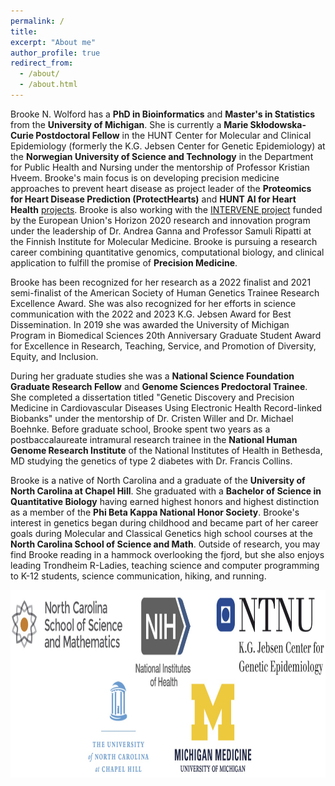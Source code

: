 ```yaml
---
permalink: /
title:
excerpt: "About me"
author_profile: true
redirect_from: 
  - /about/
  - /about.html
---
```

 
Brooke N. Wolford has a **PhD in Bioinformatics** and **Master's in Statistics** from the **University of Michigan**. She is currently a **Marie Skłodowska-Curie Postdoctoral Fellow** in the HUNT Center for Molecular and Clinical Epidemiology (formerly the K.G. Jebsen Center for Genetic Epidemiology) at the **Norwegian University of Science and Technology** in the Department for Public Health and Nursing under the mentorship of Professor Kristian Hveem. Brooke's main focus is on developing precision medicine approaches to prevent heart disease as project leader of the **Proteomics for Heart Disease Prediction (ProtectHearts)** and **HUNT AI for Heart Health** [projects](https://www.ntnu.edu/hunt/mce/protecthearts). Brooke is also working with the [INTERVENE project](https://www.interveneproject.eu/) funded by the European Union's Horizon 2020 research and innovation program under the leadership of Dr. Andrea Ganna and Professor Samuli Ripatti at the Finnish Institute for Molecular Medicine. Brooke is pursuing a research career combining quantitative genomics, computational biology, and clinical application to fulfill the promise of **Precision Medicine**.

Brooke has been recognized for her research as a 2022 finalist and 2021 semi-finalist of the American Society of Human Genetics Trainee Research Excellence Award. She was also recognized for her efforts in science communication with the 2022 and 2023 K.G. Jebsen Award for Best Dissemination. In 2019 she was awarded the University of Michigan Program in Biomedical Sciences 20th Anniversary Graduate Student Award for Excellence in Research, Teaching, Service, and Promotion of Diversity, Equity, and Inclusion.

During her graduate studies she was a **National Science Foundation Graduate Research Fellow** and **Genome Sciences Predoctoral Trainee**. She completed a dissertation titled "Genetic Discovery and Precision Medicine in Cardiovascular Diseases Using Electronic Health Record-linked Biobanks" under the mentorship of Dr. Cristen Willer and Dr. Michael Boehnke. Before graduate school, Brooke spent two years as a postbaccalaureate intramural research trainee in the **National Human Genome Research Institute** of the National Institutes of Health in Bethesda, MD studying the genetics of type 2 diabetes with Dr. Francis Collins. 

Brooke is a native of North Carolina and a graduate of the **University of North Carolina at Chapel Hill**. She graduated with a **Bachelor of Science in Quantitative Biology** having earned highest honors and highest distinction as a member of the **Phi Beta Kappa National Honor Society**. Brooke's interest in genetics began during childhood and became part of her career goals during Molecular and Classical Genetics high school courses at the **North Carolina School of Science and Math**. Outside of research, you may find Brooke reading in a hammock overlooking the fjord, but she also enjoys leading Trondheim R-Ladies, teaching science and computer programming to K-12 students, science communication, hiking, and running.  
  
  
<center><img src="/images/logos.jpg" height="300"></center>  

